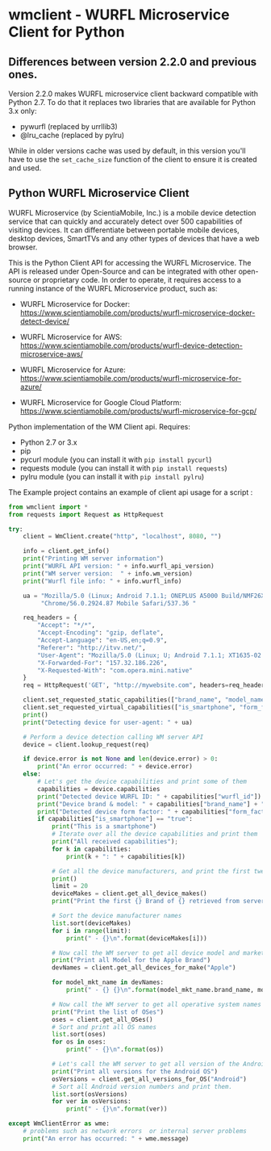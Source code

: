 # wmclient - WURFL Microservice Client for Python

## Differences between version 2.2.0 and previous ones.

Version 2.2.0 makes WURFL microservice client backward compatible with Python 2.7. To do that it replaces two libraries that are available for Python 3.x only:

- pywurfl (replaced by urrllib3)
- @lru_cache (replaced by pylru)

While in older versions cache was used by default, in this version you'll have to use the `set_cache_size` function of the client to ensure it is created and used.

## Python WURFL Microservice Client

WURFL Microservice (by ScientiaMobile, Inc.) is a mobile device detection service that can quickly and accurately detect over 500 capabilities of visiting devices. It can differentiate between portable mobile devices, desktop devices, SmartTVs and any other types of devices that have a web browser.

This is the Python Client API for accessing the WURFL Microservice. The API is released under Open-Source and can be integrated with other open-source or proprietary code. In order to operate, it requires access to a running instance of the WURFL Microservice product, such as:

- WURFL Microservice for Docker: https://www.scientiamobile.com/products/wurfl-microservice-docker-detect-device/

- WURFL Microservice for AWS: https://www.scientiamobile.com/products/wurfl-device-detection-microservice-aws/

- WURFL Microservice for Azure: https://www.scientiamobile.com/products/wurfl-microservice-for-azure/

- WURFL Microservice for Google Cloud Platform: https://www.scientiamobile.com/products/wurfl-microservice-for-gcp/

Python implementation of the WM Client api.
Requires:
- Python 2.7 or 3.x
- pip
- pycurl module (you can install it with `pip install pycurl`)
- requests module (you can install it with `pip install requests`)
- pylru module (you can install it with `pip install pylru`)

The Example project contains an example of client api usage for a script :


```python
from wmclient import *
from requests import Request as HttpRequest

try:
    client = WmClient.create("http", "localhost", 8080, "")

    info = client.get_info()
    print("Printing WM server information")
    print("WURFL API version: " + info.wurfl_api_version)
    print("WM server version:  " + info.wm_version)
    print("Wurfl file info: " + info.wurfl_info)

    ua = "Mozilla/5.0 (Linux; Android 7.1.1; ONEPLUS A5000 Build/NMF26X) AppleWebKit/537.36 (KHTML, like Gecko) " \
         "Chrome/56.0.2924.87 Mobile Safari/537.36 "

    req_headers = {
        "Accept": "*/*",
        "Accept-Encoding": "gzip, deflate",
        "Accept-Language": "en-US,en;q=0.9",
        "Referer": "http://itvv.net/",
        "User-Agent": "Mozilla/5.0 (Linux; U; Android 7.1.1; XT1635-02 Build/NPN26.107; wv) AppleWebKit/537.36 (KHTML, like Gecko) Version/4.0 Chrome/85.0.4183.127 Mobile Safari/537.36 OPR/51.0.2254.150807",
        "X-Forwarded-For": "157.32.186.226",
        "X-Requested-With": "com.opera.mini.native"
    }
    req = HttpRequest('GET', "http://mywebsite.com", headers=req_headers)

    client.set_requested_static_capabilities(["brand_name", "model_name"])
    client.set_requested_virtual_capabilities(["is_smartphone", "form_factor"])
    print()
    print("Detecting device for user-agent: " + ua)

    # Perform a device detection calling WM server API
    device = client.lookup_request(req)

    if device.error is not None and len(device.error) > 0:
        print("An error occurred: " + device.error)
    else:
        # Let's get the device capabilities and print some of them
        capabilities = device.capabilities
        print("Detected device WURFL ID: " + capabilities["wurfl_id"])
        print("Device brand & model: " + capabilities["brand_name"] + " " + capabilities["model_name"])
        print("Detected device form factor: " + capabilities["form_factor"])
        if capabilities["is_smartphone"] == "true":
            print("This is a smartphone")
            # Iterate over all the device capabilities and print them
            print("All received capabilities");
            for k in capabilities:
                print(k + ": " + capabilities[k])

            # Get all the device manufacturers, and print the first twenty
            print()
            limit = 20
            deviceMakes = client.get_all_device_makes()
            print("Print the first {} Brand of {} retrieved from server\n".format(limit, len(deviceMakes)))

            # Sort the device manufacturer names
            list.sort(deviceMakes)
            for i in range(limit):
                print(" - {}\n".format(deviceMakes[i]))

            # Now call the WM server to get all device model and marketing names produced by Apple
            print("Print all Model for the Apple Brand")
            devNames = client.get_all_devices_for_make("Apple")

            for model_mkt_name in devNames:
                print(" - {} {}\n".format(model_mkt_name.brand_name, model_mkt_name.model_name))

            # Now call the WM server to get all operative system names
            print("Print the list of OSes")
            oses = client.get_all_OSes()
            # Sort and print all OS names
            list.sort(oses)
            for os in oses:
                print(" - {}\n".format(os))

            # Let's call the WM server to get all version of the Android OS
            print("Print all versions for the Android OS")
            osVersions = client.get_all_versions_for_OS("Android")
            # Sort all Android version numbers and print them.
            list.sort(osVersions)
            for ver in osVersions:
                print(" - {}\n".format(ver))

except WmClientError as wme:
    # problems such as network errors  or internal server problems
    print("An error has occurred: " + wme.message)
```
